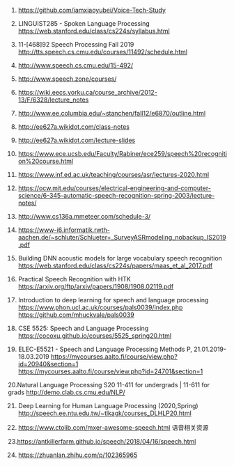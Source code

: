 1. https://github.com/iamxiaoyubei/Voice-Tech-Study

2. LINGUIST285 - Spoken Language Processing
https://web.stanford.edu/class/cs224s/syllabus.html

3. 11-[468]92 Speech Processing Fall 2019
http://tts.speech.cs.cmu.edu/courses/11492/schedule.html

4. http://www.speech.cs.cmu.edu/15-492/

5. http://www.speech.zone/courses/

6. https://wiki.eecs.yorku.ca/course_archive/2012-13/F/6328/lecture_notes

7. http://www.ee.columbia.edu/~stanchen/fall12/e6870/outline.html

8. http://ee627a.wikidot.com/class-notes 

9. http://ee627a.wikidot.com/lecture-slides 

10. https://www.ece.ucsb.edu/Faculty/Rabiner/ece259/speech%20recognition%20course.html

11. https://www.inf.ed.ac.uk/teaching/courses/asr/lectures-2020.html

12. https://ocw.mit.edu/courses/electrical-engineering-and-computer-science/6-345-automatic-speech-recognition-spring-2003/lecture-notes/

13. http://www.cs136a.mmeteer.com/schedule-3/

14. https://www-i6.informatik.rwth-aachen.de/~schluter/Schlueter+_SurveyASRmodeling_nobackup_IS2019.pdf

15. Building DNN acoustic models for large vocabulary speech recognition
https://web.stanford.edu/class/cs224s/papers/maas_et_al_2017.pdf

16. Practical Speech Recognition with HTK
https://arxiv.org/ftp/arxiv/papers/1908/1908.02119.pdf

17. Introduction to deep learning for speech and language processing
https://www.phon.ucl.ac.uk/courses/pals0039/index.php
https://github.com/mhuckvale/pals0039

18. CSE 5525: Speech and Language Processing
https://cocoxu.github.io/courses/5525_spring20.html 

19. ELEC-E5521 - Speech and Language Processing Methods P, 21.01.2019-18.03.2019
https://mycourses.aalto.fi/course/view.php?id=20940&section=1  
https://mycourses.aalto.fi/course/view.php?id=24701&section=1


20.Natural Language Processing S20
11-411 for undergrads | 11-611 for grads
http://demo.clab.cs.cmu.edu/NLP/

21. Deep Learning for Human Language Processing (2020,Spring)
http://speech.ee.ntu.edu.tw/~tlkagk/courses_DLHLP20.html

22. https://www.ctolib.com/mxer-awesome-speech.html
语音相关资源

23.https://antkillerfarm.github.io/speech/2018/04/16/speech.html 

24. https://zhuanlan.zhihu.com/p/102365965 









